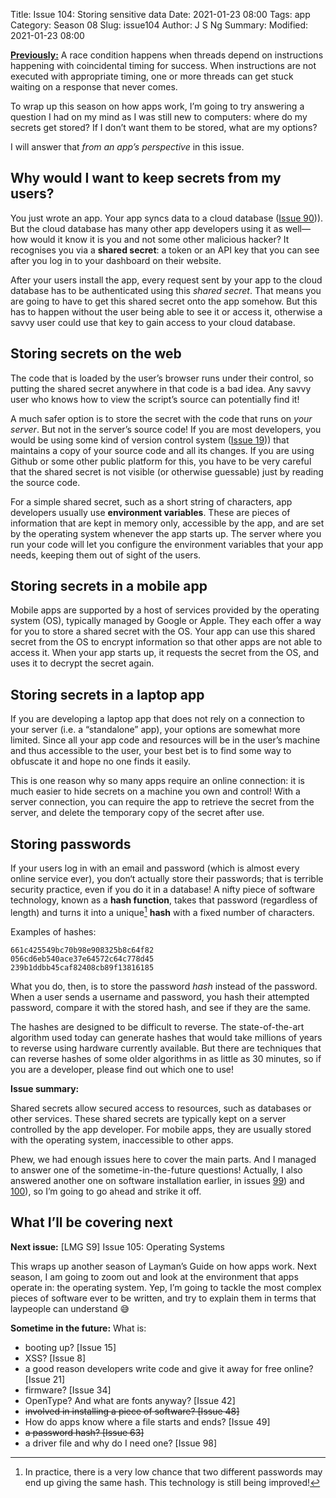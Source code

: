 Title: Issue 104: Storing sensitive data
Date: 2021-01-23 08:00
Tags: app
Category: Season 08
Slug: issue104
Author: J S Ng
Summary: 
Modified: 2021-01-23 08:00

[**Previously:**](https://buttondown.email/laymansguide/archive/) A race condition happens when threads depend on instructions happening with coincidental timing for success. When instructions are not executed with appropriate timing, one or more threads can get stuck waiting on a response that never comes.

To wrap up this season on how apps work, I’m going to try answering a question I had on my mind as I was still new to computers: where do my secrets get stored? If I don’t want them to be stored, what are my options?

I will answer that *from an app’s perspective* in this issue.

## Why would I want to keep secrets from my users?

You just wrote an app. Your app syncs data to a cloud database ([Issue 90]({filename}/season07/issue090/issue090.md))). But the cloud database has many other app developers using it as well—how would it know it is you and not some other malicious hacker? It recognises you via a **shared secret**: a token or an API key that you can see after you log in to your dashboard on their website.

After your users install the app, every request sent by your app to the cloud database has to be authenticated using this *shared secret*. That means you are going to have to get this shared secret onto the app somehow. But this has to happen without the user being able to see it or access it, otherwise a savvy user could use that key to gain access to your cloud database.

## Storing secrets on the web

The code that is loaded by the user’s browser runs under their control, so putting the shared secret anywhere in that code is a bad idea. Any savvy user who knows how to view the script’s source can potentially find it!

A much safer option is to store the secret with the code that runs on *your server*. But not in the server’s source code! If you are most developers, you would be using some kind of version control system ([Issue 19]({filename}/season02/issue019/issue019.md))) that maintains a copy of your source code and all its changes. If you are using Github or some other public platform for this, you have to be very careful that the shared secret is not visible (or otherwise guessable) just by reading the source code.

For a simple shared secret, such as a short string of characters, app developers usually use **environment variables**. These are pieces of information that are kept in memory only, accessible by the app, and are set by the operating system whenever the app starts up. The server where you run your code will let you configure the environment variables that your app needs, keeping them out of sight of the users.

## Storing secrets in a mobile app

Mobile apps are supported by a host of services provided by the operating system (OS), typically managed by Google or Apple. They each offer a way for you to store a shared secret with the OS. Your app can use this shared secret from the OS to encrypt information so that other apps are not able to access it. When your app starts up, it requests the secret from the OS, and uses it to decrypt the secret again.

## Storing secrets in a laptop app

If you are developing a laptop app that does not rely on a connection to your server (i.e. a “standalone” app), your options are somewhat more limited. Since all your app code and resources will be in the user’s machine and thus accessible to the user, your best bet is to find some way to obfuscate it and hope no one finds it easily.

This is one reason why so many apps require an online connection: it is much easier to hide secrets on a machine you own and control! With a server connection, you can require the app to retrieve the secret from the server, and delete the temporary copy of the secret after use.

## Storing passwords

If your users log in with an email and password (which is almost every online service ever), you don‘t actually store their passwords; that is terrible security practice, even if you do it in a database! A nifty piece of software technology, known as a **hash function**, takes that password (regardless of length) and turns it into a unique[^1] **hash** with a fixed number of characters.

[^1]: In practice, there is a very low chance that two different passwords may end up giving the same hash. This technology is still being improved!

Examples of hashes:

```
661c425549bc70b98e908325b8c64f82
056cd6eb540ace37e64572c64c778d45
239b1ddbb45caf82408cb89f13816185
```

What you do, then, is to store the password *hash* instead of the password. When a user sends a username and password, you hash their attempted password, compare it with the stored hash, and see if they are the same.

The hashes are designed to be difficult to reverse. The state-of-the-art algorithm used today can generate hashes that would take millions of years to reverse using hardware currently available. But there are techniques that can reverse hashes of some older algorithms in as little as 30 minutes, so if you are a developer, please find out which one to use!

**Issue summary:**

Shared secrets allow secured access to resources, such as databases or other services. These shared secrets are typically kept on a server controlled by the app developer. For mobile apps, they are usually stored with the operating system, inaccessible to other apps.

Phew, we had enough issues here to cover the main parts. And I managed to answer one of the sometime-in-the-future questions! Actually, I also answered another one on software installation earlier, in issues [99]({filename}/season08/issue099/issue099.md)) and [100]({filename}/season08/issue100/issue100.md)), so I’m going to go ahead and strike it off.

## What I’ll be covering next

**Next issue:** [LMG S9] Issue 105: Operating Systems

This wraps up another season of Layman’s Guide on how apps work. Next season, I am going to zoom out and look at the environment that apps operate in: the operating system. Yep, I’m going to tackle the most complex pieces of software ever to be written, and try to explain them in terms that laypeople can understand 😅

**Sometime in the future:** What is:

- booting up? [Issue 15]
- XSS? [Issue 8]
- a good reason developers write code and give it away for free online? [Issue 21]
- firmware? [Issue 34]
- OpenType? And what are fonts anyway? [Issue 42]
- ~~involved in installing a piece of software? [Issue 48]~~
- How do apps know where a file starts and ends? [Issue 49]
- ~~a password hash? [Issue 63]~~
- a driver file and why do I need one? [Issue 98]

